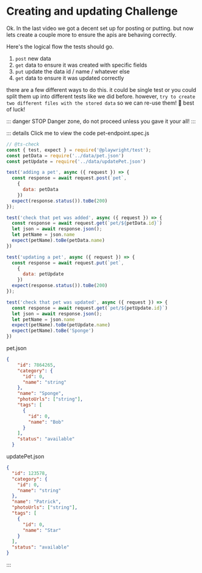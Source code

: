 # Creating and updating Challenge

Ok. In the last video we got a decent set up for posting or putting. but now lets create a couple more to ensure the apis are behaving correctly.

Here's the logical flow the tests should go.
1. `post` new data
2. `get` data to ensure it was created with specific fields
3. `put` update the data id / name / whatever else
4. `get` data to ensure it was updated correctly

there are a few different ways to do this. it could be single test or you could split them up into different tests like we did before. however, `try to create two different files with the stored data` so we can re-use them!
:mage: best of luck!

::: danger STOP
Danger zone, do not proceed unless you gave it your all!
:::

::: details Click me to view the code
pet-endpoint.spec.js
```js
// @ts-check
const { test, expect } = require('@playwright/test');
const petData = require('../data/pet.json')
const petUpdate = require('../data/updatePet.json')

test('adding a pet', async ({ request }) => {
  const response = await request.post(`pet`,
    {
      data: petData
    })
  expect(response.status()).toBe(200)
});

test('check that pet was added', async ({ request }) => {
  const response = await request.get(`pet/${petData.id}`)
  let json = await response.json();
  let petName = json.name
  expect(petName).toBe(petData.name)
})

test('updating a pet', async ({ request }) => {
  const response = await request.put(`pet`,
    {
      data: petUpdate
    })
  expect(response.status()).toBe(200)
});

test('check that pet was updated', async ({ request }) => {
  const response = await request.get(`pet/${petUpdate.id}`)
  let json = await response.json();
  let petName = json.name
  expect(petName).toBe(petUpdate.name)
  expect(petName).toBe('Sponge')
})
```
 pet.json
```json
{
    "id": 7864265,
    "category": {
      "id": 0,
      "name": "string"
    },
    "name": "Sponge",
    "photoUrls": ["string"],
    "tags": [
      {
        "id": 0,
        "name": "Bob"
      }
    ],
    "status": "available"
  }
```
updatePet.json
```json
{
  "id": 123578,
  "category": {
    "id": 0,
    "name": "string"
  },
  "name": "Patrick",
  "photoUrls": ["string"],
  "tags": [
    {
      "id": 0,
      "name": "Star"
    }
  ],
  "status": "available"
}
```

:::